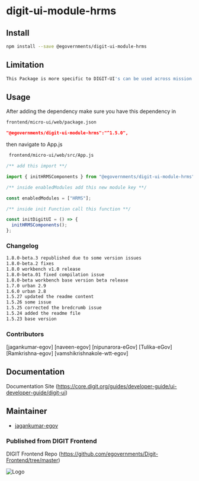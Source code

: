 <!-- TODO: update this -->

# digit-ui-module-hrms

## Install

```bash
npm install --save @egovernments/digit-ui-module-hrms
```

## Limitation

```bash
This Package is more specific to DIGIT-UI's can be used across mission's
```

## Usage

After adding the dependency make sure you have this dependency in

```bash
frontend/micro-ui/web/package.json
```

```json
"@egovernments/digit-ui-module-hrms":"^1.5.0",
```

then navigate to App.js

```bash
 frontend/micro-ui/web/src/App.js
```


```jsx
/** add this import **/

import { initHRMSComponents } from "@egovernments/digit-ui-module-hrms";

/** inside enabledModules add this new module key **/

const enabledModules = ["HRMS"];

/** inside init Function call this function **/

const initDigitUI = () => {
  initHRMSComponents();
};
```

### Changelog

```bash
1.8.0-beta.3 republished due to some version issues
1.8.0-beta.2 fixes
1.8.0 workbench v1.0 release
1.8.0-beta.01 fixed compilation issue
1.8.0-beta workbench base version beta release
1.7.0 urban 2.9
1.6.0 urban 2.8
1.5.27 updated the readme content
1.5.26 some issue
1.5.25 corrected the bredcrumb issue
1.5.24 added the readme file
1.5.23 base version
```

### Contributors

[jagankumar-egov] [naveen-egov] [nipunarora-eGov] [Tulika-eGov] [Ramkrishna-egov] [vamshikrishnakole-wtt-egov] 

## Documentation

Documentation Site (https://core.digit.org/guides/developer-guide/ui-developer-guide/digit-ui)

## Maintainer

- [jagankumar-egov](https://www.github.com/jagankumar-egov)


### Published from DIGIT Frontend 
DIGIT Frontend Repo (https://github.com/egovernments/Digit-Frontend/tree/master)

![Logo](https://s3.ap-south-1.amazonaws.com/works-dev-asset/mseva-white-logo.png)
